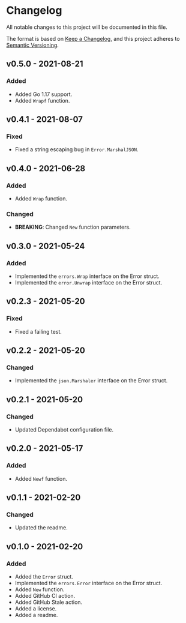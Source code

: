 # Changelog

All notable changes to this project will be documented in this file.

The format is based on [Keep a Changelog](https://keepachangelog.com/en/1.0.0/), and this project adheres to [Semantic Versioning](https://semver.org/spec/v2.0.0.html).

## v0.5.0 - 2021-08-21
### Added
* Added Go 1.17 support.
* Added ```Wrapf``` function.

## v0.4.1 - 2021-08-07
### Fixed
* Fixed a string escaping bug in ```Error.MarshalJSON```.

## v0.4.0 - 2021-06-28
### Added
* Added ```Wrap``` function.

### Changed
* **BREAKING**: Changed ```New``` function parameters.

## v0.3.0 - 2021-05-24
### Added
* Implemented the ```errors.Wrap``` interface on the Error struct.
* Implemented the ```error.Unwrap``` interface on the Error struct.

## v0.2.3 - 2021-05-20
### Fixed
* Fixed a failing test.

## v0.2.2 - 2021-05-20
### Changed
* Implemented the ```json.Marshaler``` interface on the Error struct.

## v0.2.1 - 2021-05-20
### Changed
* Updated Dependabot configuration file.

## v0.2.0 - 2021-05-17
### Added
* Added ```Newf``` function.

## v0.1.1 - 2021-02-20
### Changed
* Updated the readme.

## v0.1.0 - 2021-02-20
### Added
* Added the ```Error``` struct.
* Implemented the ```errors.Error``` interface on the Error struct.
* Added ```New``` function.
* Added GitHub CI action.
* Added GitHub Stale action.
* Added a license.
* Added a readme.